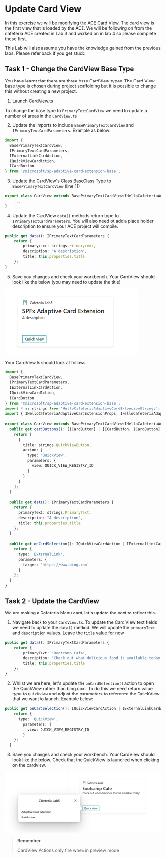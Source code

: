 # Update Card View
In this exercise we will be modifying the ACE Card View. The card view is the first view that is loaded by the ACE. We will be following on from the cafeteria ACE created in Lab 3 and worked on in lab 4 so please complete these first. 

This Lab will also assume you have the knowledge gained from the previous labs. Please refer back if you get stuck.

## Task 1 - Change the CardView Base Type

You have learnt that there are three base CardView types. The Card View base type is chosen during project scaffolding but it is possible to change this without creating a new project.

1. Launch CardView.ts

To change the base type to `PrimaryTextCardView` we need to update a number of areas in the `CardView.ts`

2. Update the imports to include `BasePrimaryTextCardView` and `IPrimaryTextCardParameters`. Example as below:

```typescript
import {
  BasePrimaryTextCardView,
  IPrimaryTextCardParameters,
  IExternalLinkCardAction,
  IQuickViewCardAction,
  ICardButton
} from '@microsoft/sp-adaptive-card-extension-base';
```

3. Update the CardView's Class BaseClass Type to `BasePrimaryTextCardView` (line 11)

``` typescript
export class CardView extends BasePrimaryTextCardView<IHelloCafeteriaAdaptiveCardExtensionProps, IHelloCafeteriaAdaptiveCardExtensionState> {
    ...
}
```

4. Update the CardView `data()` methods return type to `IPrimaryTextCardParameters`. You will also need ot add a place holder description to ensure your ACE project will compile.
```typescript
public get data(): IPrimaryTextCardParameters {
    return {
        primaryText: strings.PrimaryText,
        description: "A description",
        title: this.properties.title
    };
}
```

5. Save you changes and check your workbench. Your CardView should look like the below (you may need to update the title)

![ACE CardView BaseType Change](../../Assets/ChangeCardView.png)

Your CardView.ts should look at follows

```typescript
import {
  BasePrimaryTextCardView,
  IPrimaryTextCardParameters,
  IExternalLinkCardAction,
  IQuickViewCardAction,
  ICardButton
} from '@microsoft/sp-adaptive-card-extension-base';
import * as strings from 'HelloCafeteriaAdaptiveCardExtensionStrings';
import { IHelloCafeteriaAdaptiveCardExtensionProps, IHelloCafeteriaAdaptiveCardExtensionState, QUICK_VIEW_REGISTRY_ID } from '../HelloCafeteriaAdaptiveCardExtension';

export class CardView extends BasePrimaryTextCardView<IHelloCafeteriaAdaptiveCardExtensionProps, IHelloCafeteriaAdaptiveCardExtensionState> {
  public get cardButtons(): [ICardButton] | [ICardButton, ICardButton] | undefined {
    return [
      {
        title: strings.QuickViewButton,
        action: {
          type: 'QuickView',
          parameters: {
            view: QUICK_VIEW_REGISTRY_ID
          }
        }
      }
    ];
  }

  public get data(): IPrimaryTextCardParameters {
    return {
      primaryText: strings.PrimaryText,
      description: "A description",
      title: this.properties.title
    };
  }

  public get onCardSelection(): IQuickViewCardAction | IExternalLinkCardAction | undefined {
    return {
      type: 'ExternalLink',
      parameters: {
        target: 'https://www.bing.com'
      }
    };
  }
}
```

## Task 2 - Update the CardView

We are making a Cafeteria Menu card, let's update the card to reflect this.

1. Navigate back to your `CardView.ts`. To update the Card View text fields we need to update the `data()` method. We will update the `primaryText` and `description` values. Leave the `title` value for now.

```typescript
public get data(): IPrimaryTextCardParameters {
    return {
        primaryText: "Bootcamp Cafe",
        description: "Check out what delicious food is available today!",
        title: this.properties.title
    };
}
```

2. Whilst we are here, let's update the `onCardSelection()` action to open the QuickView rather than bing.com. To do this we need return value type to `QuickView` and adjust the parameters to reference the QuickView that we want to launch. Example below:

```typescript
public get onCardSelection(): IQuickViewCardAction | IExternalLinkCardAction | undefined {
    return {
      type: 'QuickView',
        parameters: {
          view: QUICK_VIEW_REGISTRY_ID
        }
    };
  }
```
3. Save you changes and check your workbench. Your CardView should look like the below. Check that the QuickView is launched when clicking on the cardview.

![ACE CardView Updated](../../Assets/UpdateCArdViewNew.png)

> **Remember**
>
> CardView Actions only fire when in preview mode
